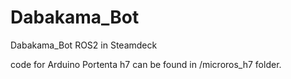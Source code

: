 # Dabakama_Bot
Dabakama_Bot ROS2 in Steamdeck 

code for Arduino Portenta h7 can be found in /microros_h7 folder.
